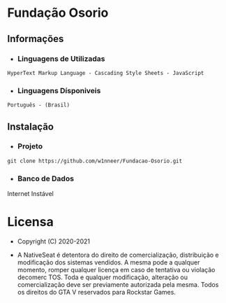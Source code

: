  # Fundação Osorio

 ## Informações

- ### Linguagens de Utilizadas 
```
HyperText Markup Language - Cascading Style Sheets - JavaScript
```

- ### Linguagens Dísponiveis
```
Português - (Brasil) 
```
## Instalação

- ### Projeto
```
git clone https://github.com/w1nneer/Fundacao-Osorio.git
```
- ### Banco de Dados
Internet Instável

# Licensa

- Copyright (C) 2020-2021 

- A NativeSeat é detentora do direito de comercialização, distribuição e modificação dos sistemas vendidos. 
 A mesma pode a qualquer momento, romper qualquer licença em caso de tentativa ou violação decomerc TOS. 
 Toda e qualquer modificação, alteração ou comercialização deve ser previamente autorizada pela mesma. 
 Todos os direitos do GTA V reservados para Rockstar Games.
